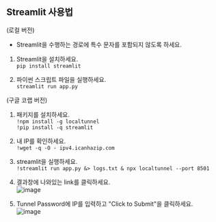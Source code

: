 ## Streamlit 사용법

(로컬 버전)
* Streamlit을 수행하는 경로에 특수 문자를 포함되지 않도록 하세요.
1. Streamlit을 설치하세요.
<br>```pip install streamlit```

2. 파이썬 스크립트 파일을 실행하세요. 
<br>```streamlit run app.py```

(구글 코랩 버전)
1. 패키지를 설치하세요.
<br>```!npm install -g localtunnel```
<br>```!pip install -q streamlit```

3. 내 IP를 확인하세요. 
<br>```!wget -q -O - ipv4.icanhazip.com```

4. streamlit을 실행하세요.
<br>```!streamlit run app.py &> logs.txt & npx localtunnel --port 8501```

5. 결과창에 나와있는 link를 클릭하세요.
<br>![image](https://github.com/awekim/LEC_PythonFootball/assets/56111110/d66acb5b-402c-4c39-8b38-4f4a03e5eac1)

6. Tunnel Password에 IP를 입력하고 "Click to Submit"을 클릭하세요.
<br>![image](https://github.com/awekim/LEC_PythonFootball/assets/56111110/766d80b2-6f30-41a5-9933-c3ea443e66c6)
